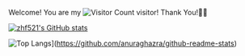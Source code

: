 
Welcome! You are my ![Visitor Count](https://profile-counter.glitch.me/zhf521/count.svg) visitor! Thank You!🎉🎉

[![zhf521's GitHub stats](https://github-readme-stats.vercel.app/api?username=zhf521&show_icons=true&theme=tokyonight)](https://github.com/anuraghazra/github-readme-stats)

![Top Langs](https://github-readme-stats.vercel.app/api/top-langs/?username=zhf521&layout=compact&theme=tokyonight)](https://github.com/anuraghazra/github-readme-stats)

